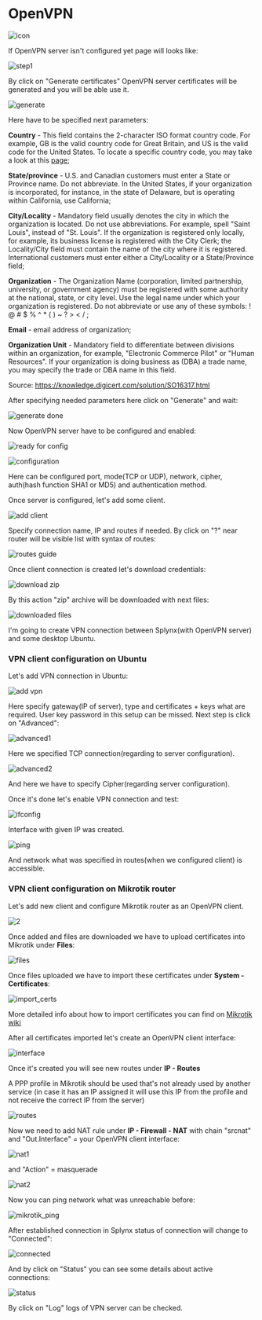 OpenVPN
====

![icon](icon.png)

If OpenVPN server isn't configured yet page will looks like:

![step1](step1.png)

By click on "Generate certificates" OpenVPN server certificates will be generated and you will be able use it.

![generate](generate_certs.png)

Here have to be specified next parameters:

**Country** - This field contains the 2-character ISO format country code. For example, GB is the valid country code for Great Britain, and US is the valid code for the United States. To locate a specific country code, you may take a look at this [page](www.nationsonline.org/oneworld/country_code_list.html);

**State/province** - U.S. and Canadian customers must enter a State or Province name. Do not abbreviate. In the United States, if your organization is incorporated, for instance, in the state of Delaware, but is operating within California, use California;

**City/Locality** - Mandatory field usually denotes the city in which the organization is located. Do not use abbreviations. For example, spell "Saint Louis", instead of "St. Louis". If the organization is registered only locally, for example, its business license is registered with the City Clerk; the Locality/City field must contain the name of the city where it is registered. International customers must enter either a City/Locality or a State/Province field;

**Organization** - The Organization Name (corporation, limited partnership, university, or government agency) must be registered with some authority at the national, state, or city level. Use the legal name under which your organization is registered. Do not abbreviate or use any of these symbols: ! @ # $ % ^ * ( ) ~ ? > < / ;

**Email** - email address of organization;

**Organization Unit** - Mandatory field to differentiate between divisions within an organization, for example, "Electronic Commerce Pilot" or "Human Resources". If your organization is doing business as (DBA) a trade name, you may specify the trade or DBA name in this field.

Source: https://knowledge.digicert.com/solution/SO16317.html

After specifying needed parameters here click on "Generate" and wait:

![generate done](generate_done.png)

Now OpenVPN server have to be configured and enabled:

![ready for config](ready_for_config.png)


![configuration](config.png)

Here can be configured port, mode(TCP or UDP), network, cipher, auth(hash function SHA1 or MD5) and authentication method.

Once server is configured, let's add some client.

![add client](add_client.png)

Specify connection name, IP and routes if needed. By click on "?" near router will be visible list with syntax of routes:

![routes guide](routes_guide.png)

Once client connection is created let's download credentials:

![download zip](client.png)

By this action "zip" archive will be downloaded with next files:

![downloaded files](downloaded_files.png)

I'm going to create VPN connection between Splynx(with OpenVPN server) and some desktop Ubuntu.

### VPN client configuration on Ubuntu
Let's add VPN connection in Ubuntu:

![add vpn](add_vpn.png)

Here specify gateway(IP of server), type and certificates + keys what are required. User key password in this setup can be missed. Next step is click on "Advanced":

![advanced1](advanced1.png)

Here we specified TCP connection(regarding to server configuration).

![advanced2](advanced2.png)

And here we have to specify Cipher(regarding server configuration).

Once it's done let's enable VPN connection and test:

![ifconfig](ifconfig.png)

Interface with given IP was created.

![ping](ping.png)

And network what was specified in routes(when we configured client) is accessible.

### VPN client configuration on Mikrotik router

Let's add new client and configure Mikrotik router as an OpenVPN client.

![2](connection2.png)

Once added and files are downloaded we have to upload certificates into Mikrotik under **Files**:

![files](mikrotik_files.png)

Once files uploaded we have to import these certificates under **System - Certificates**:

![import_certs](import_certs.png)

More detailed info about how to import certificates you can find on [Mikrotik wiki](https://wiki.mikrotik.com/wiki/Manual:Create_Certificates)

After all certificates imported let's create an OpenVPN client interface:

![interface](interface_ovpn.png)

Once it's created you will see new routes under **IP - Routes**

A PPP profile in Mikrotik should be used that's not already used by another service (in case it has an IP assigned it will use this IP from the profile and not receive the correct IP from the server)

![routes](mikrotik_routes.png)

Now we need to add NAT rule under **IP - Firewall - NAT** with chain "srcnat" and "Out.Interface" = your OpenVPN client interface:

![nat1](nat_general.png)

and "Action" = masquerade

![nat2](nat_action.png)    

Now you can ping network what was unreachable before:

![mikrotik_ping](mikrotik_ping.png)


After established connection in Splynx status of connection will change to "Connected":

![connected](connected.png)

And by click on "Status" you can see some details about active connections:

![status](status.png)

By click on "Log" logs of VPN server can be checked.
